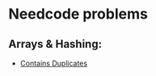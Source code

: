 # Needcode problems

## Arrays & Hashing:

-   [Contains Duplicates](Arrays_and_Hashing/containsDuplicate.js)
